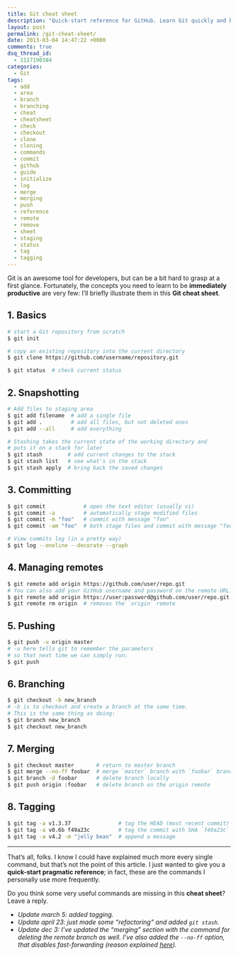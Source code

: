 ```yaml
---
title: Git cheat sheet
description: "Quick-start reference for GitHub. Learn Git quickly and be immediately productive with this very pragmatic Git cheat sheet!"
layout: post
permalink: /git-cheat-sheet/
date: 2013-03-04 14:47:22 +0000
comments: true
dsq_thread_id:
  - 1117190384
categories:
  - Git
tags:
  - add
  - area
  - branch
  - branching
  - cheat
  - cheatsheet
  - check
  - checkout
  - clone
  - cloning
  - commands
  - commit
  - github
  - guide
  - initialize
  - log
  - merge
  - merging
  - push
  - reference
  - remote
  - remove
  - sheet
  - staging
  - status
  - tag
  - tagging
---
```


<p>
  Git is an awesome tool for developers, but can be a bit hard to grasp at a first glance. Fortunately, the concepts you need to learn to be <strong>immediately productive</strong> are very few: I&#8217;ll briefly illustrate them in this <strong>Git cheat sheet</strong>.
</p>

<h2>
  1. Basics
</h2>

``` bash
# start a Git repository from scratch
$ git init

# copy an existing repository into the current directory
$ git clone https://github.com/username/repository.git

$ git status  # check current status
```

<h2>
  2. Snapshotting
</h2>

``` bash
# Add files to staging area
$ git add filename  # add a single file
$ git add .         # add all files, but not deleted ones
$ git add --all     # add everything

# Stashing takes the current state of the working directory and
# puts it on a stack for later
$ git stash        # add current changes to the stack
$ git stash list   # see what's in the stack
$ git stash apply  # bring back the saved changes
```

<h2>
  3. Committing
</h2>

``` bash
$ git commit            # open the text editor (usually vi)
$ git commit -a         # automatically stage modified files
$ git commit -m "foo"   # commit with message "foo"
$ git commit -am "foo"  # both stage files and commit with message "foo"

# View commits log (in a pretty way)
$ git log --oneline --decorate --graph
```

<h2>
  4. Managing remotes
</h2>

``` bash
$ git remote add origin https://github.com/user/repo.git
# You can also add your GitHub username and password on the remote URL:
$ git remote add origin https://user:password@github.com/user/repo.git
$ git remote rm origin  # removes the `origin` remote
```

<h2>
  5. Pushing
</h2>

``` bash
$ git push -u origin master
# -u here tells git to remember the parameters
# so that next time we can simply run:
$ git push
```

<h2>
  6. Branching
</h2>

``` bash
$ git checkout -b new_branch
# -b is to checkout and create a branch at the same time.
# This is the same thing as doing:
$ git branch new_branch
$ git checkout new_branch
```

<h2>
  7. Merging
</h2>

``` bash
$ git checkout master       # return to master branch
$ git merge --no-ff foobar  # merge `master` branch with `foobar` branch
$ git branch -d foobar      # delete branch locally
$ git push origin :foobar   # delete branch on the origin remote
```

<h2>
  8. Tagging
</h2>

``` bash
$ git tag -a v1.3.37               # tag the HEAD (most recent commit)
$ git tag -a v0.6b f49a23c         # tag the commit with SHA `f49a23c`
$ git tag -a v4.2 -m "jelly bean"  # append a message
```

<hr />

<p>
  That&#8217;s all, folks. I know I could have explained much more every single command, but that&#8217;s not the point of this article. I just wanted to give you a <strong>quick-start pragmatic reference</strong>; in fact, these are the commands I personally use more frequently.
</p>

<p>
  Do you think some very useful commands are missing in this <strong>cheat sheet</strong>? Leave a reply.
</p>

<ul>
  <li>
    <em>Update march 5: added tagging.</em>
  </li>
  <li>
    <em>Update april 23: just made some &#8220;refactoring&#8221; and added <code>git stash</code>.</em>
  </li>
  <li>
    <em>Update dec 3: I&#8217;ve updated the &#8220;merging&#8221; section with the command for deleting the remote branch as well. I&#8217;ve also added the <code>--no-ff</code> option, that disables fast-forwarding (reason explained <a href="http://nvie.com/posts/a-successful-git-branching-model/" title="A successful Git branching model">here</a>).</em>
  </li>
</ul>
